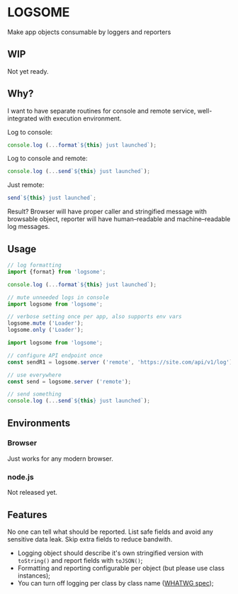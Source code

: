 # LOGSOME

Make app objects consumable by loggers and reporters

## WIP

Not yet ready.

## Why?

I want to have separate routines for console and remote service,
well-integrated with execution environment.

Log to console:

```javascript
console.log (...format`${this} just launched`);
```

Log to console and remote:

```javascript
console.log (...send`${this} just launched`);
```

Just remote:

```javascript
send`${this} just launched`;
```

Result? Browser will have proper caller and stringified message with browsable object, reporter will have human–readable and machine–readable log messages.

## Usage

```javascript
// log formatting
import {format} from 'logsome';

console.log (...format`${this} just launched`);

// mute unneeded logs in console
import logsome from 'logsome';

// verbose setting once per app, also supports env vars
logsome.mute ('Loader');
logsome.only ('Loader');

import logsome from 'logsome';

// configure API endpoint once
const sendR1 = logsome.server ('remote', 'https://site.com/api/v1/log');

// use everywhere
const send = logsome.server ('remote');

// send something
console.log (...send`${this} just launched`);

```

## Environments

### Browser

Just works for any modern browser. 

### node.js

Not released yet.

## Features

No one can tell what should be reported. List safe fields and avoid any sensitive data leak. Skip extra fields to reduce bandwith.

 * Logging object should describe it's own stringified version with `toString()` and report fields with `toJSON()`;
 * Formatting and reporting configurable per object (but please use class instances);
 * You can turn off logging per class by class name ([WHATWG spec](https://console.spec.whatwg.org/#logger));
